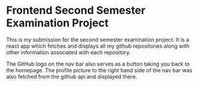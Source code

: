 # Frontend Second Semester Examination Project

This is my submission for the second semester examination project. It is a react app which fetches and displays all my github repositories along with other information associated with each repository.

The GitHub logo on the nav bar also serves as a button taking you back to the homepage. The profile picture to the right hand side of the nav bar was also fetched from the github api and displayed there.

